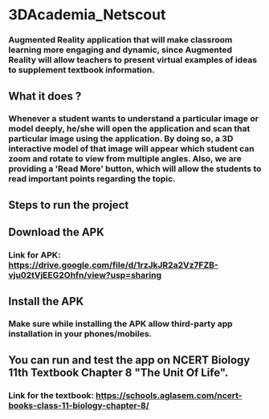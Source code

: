 # 3DAcademia_Netscout

### Augmented Reality application that will make classroom learning more engaging and dynamic, since Augmented Reality will allow teachers to present virtual examples of ideas to supplement textbook information.

## What it does ?

### Whenever a student wants to understand a particular image or model deeply, he/she will open the application and scan that particular image using the application. By doing so, a 3D interactive model of that image will appear which student can zoom and rotate to view from multiple angles. Also, we are providing a 'Read More' button, which will allow the students to read important points regarding the topic.

## Steps to run the project

## Download the APK

### Link for APK: https://drive.google.com/file/d/1rzJkJR2a2Vz7FZB-vju02tVjEEG2Ohfn/view?usp=sharing

## Install the APK

### Make sure while installing the APK allow third-party app installation in your phones/mobiles.

## You can run and test the app on NCERT Biology 11th Textbook Chapter 8 "The Unit Of Life".

### Link for the textbook: https://schools.aglasem.com/ncert-books-class-11-biology-chapter-8/
